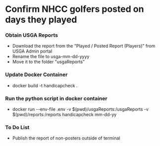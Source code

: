 # Confirm NHCC golfers posted on days they played


### Obtain USGA Reports
* Download the report from the "Played / Posted Report (Players)" from USGA Admin portal
* Rename the file to usga-mm-dd-yyyy
* Move it to the folder "usgaReports"

### Update Docker Container
* docker build -t handicapcheck .

### Run the python script in docker container
* docker run --env-file .env -v $(pwd)/usgaReports:/usgaReports -v $(pwd)/reports:/reports handicapcheck mm-dd-yy


### To Do List
* Publish the report of non-posters outside of terminal